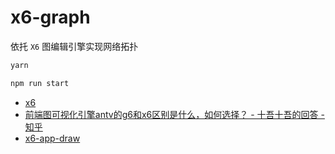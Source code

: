 # x6-graph

依托 `X6` 图编辑引擎实现网络拓扑


```bash
yarn

npm run start
```


- [x6](https://antv-x6.gitee.io/)
- [前端图可视化引擎antv的g6和x6区别是什么，如何选择？ - 十吾十吾的回答 - 知乎](https://www.zhihu.com/question/435855401/answer/1639313761)
- [x6-app-draw](https://github.com/antvis/X6/tree/master/examples/x6-app-draw)